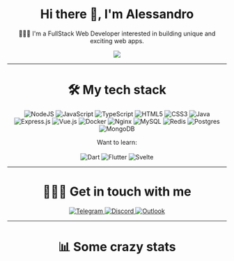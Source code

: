 <h1 align="center"> Hi there 👋, I'm Alessandro </h1>

<p align="center">🙋🏻‍♂️ I'm a FullStack Web Developer interested in building unique and exciting web apps.
</p>

<p align="center">
    <img src="https://komarev.com/ghpvc/?username=MegaITA">
</p>

---

<h1 align="center">🛠 My tech stack</h1>

<p align="center">
    <img alt="NodeJS" src="https://img.shields.io/badge/node.js-%2343853D.svg?&style=for-the-badge&logo=node.js&logoColor=white"/>
    <img alt="JavaScript" src="https://img.shields.io/badge/javascript-%23323330.svg?&style=for-the-badge&logo=javascript&logoColor=%23F7DF1E"/>
    <img alt="TypeScript" src="https://img.shields.io/badge/typescript-%23007ACC.svg?&style=for-the-badge&logo=typescript&logoColor=white"/>
    <img alt="HTML5" src="https://img.shields.io/badge/html5-%23E34F26.svg?&style=for-the-badge&logo=html5&logoColor=white"/>
    <img alt="CSS3" src="https://img.shields.io/badge/css3-%231572B6.svg?&style=for-the-badge&logo=css3&logoColor=white"/>
    <img alt="Java" src="https://img.shields.io/badge/java-%23ED8B00.svg?&style=for-the-badge&logo=java&logoColor=white"/>
    <img alt="Express.js" src="https://img.shields.io/badge/express.js-%23404d59.svg?&style=for-the-badge"/>
    <img alt="Vue.js" src="https://img.shields.io/badge/vuejs-%2335495e.svg?&style=for-the-badge&logo=vue.js&logoColor=%234FC08D"/>
    <img alt="Docker" src="https://img.shields.io/badge/docker-%230db7ed.svg?&style=for-the-badge&logo=docker&logoColor=white"/>
    <img alt="Nginx" src="https://img.shields.io/badge/nginx-%23009639.svg?&style=for-the-badge&logo=nginx&logoColor=white"/>
    <img alt="MySQL" src="https://img.shields.io/badge/mysql-%2300f.svg?&style=for-the-badge&logo=mysql&logoColor=white"/>
    <img alt="Redis" src="https://img.shields.io/badge/redis-%23DD0031.svg?&style=for-the-badge&logo=redis&logoColor=white"/>
    <img alt="Postgres" src ="https://img.shields.io/badge/postgres-%23316192.svg?&style=for-the-badge&logo=postgresql&logoColor=white"/>
    <img alt="MongoDB" src ="https://img.shields.io/badge/MongoDB-%234ea94b.svg?&style=for-the-badge&logo=mongodb&logoColor=white"/>
</p>

<p align="center">
    Want to learn:
    <br><br>
    <img alt="Dart" src="https://img.shields.io/badge/dart-%230175C2.svg?&style=for-the-badge&logo=dart&logoColor=white"/>
    <img alt="Flutter" src="https://img.shields.io/badge/Flutter-%2302569B.svg?&style=for-the-badge&logo=Flutter&logoColor=white" />
    <img alt="Svelte" src="https://img.shields.io/badge/svelte-%23f1413d.svg?&style=for-the-badge&logo=svelte&logoColor=white"/>
</p>

---

<h1 align="center">🙋🏻‍♂️ Get in touch with me</h1>
<p align="center">
    <a href="https://t.me/Mega_01">
        <img alt="Telegram" src="https://img.shields.io/badge/Telegram-2CA5E0?style=for-the-badge&logo=telegram&logoColor=white" />
    </a>
    <a href="https://discordapp.com/users/102384745677078528/">
        <img alt="Discord" src="https://img.shields.io/badge/Discord-%237289DA.svg?&style=for-the-badge&logo=discord&logoColor=white"/>
    </a>
    <a href="mailto://aleberto@live.it">
        <img alt="Outlook" src="https://img.shields.io/badge/EMail-0078D4?style=for-the-badge&logo=microsoft-outlook&logoColor=white" />
    </a>
</p>

---

<h1 align="center">📊 Some crazy stats</h1>

<p align="center">
    <img src="https://github-readme-stats.vercel.app/api?username=MegaITA&show_icons=true&theme=cobalt" alt="">
</p>
